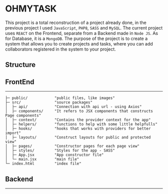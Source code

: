 # OHMYTASK

This project is a total reconstruction of a project already done, in the previous project I used `JavaScript`, `PHP8`, `SASS` and `MySQL`.
The current project uses `REACT` on the Frontend, separate from a Backend made in `Node JS`. As for Database, it is a `MongoDB`.
The purpose of the project is to create a system that allows you to create projects and tasks, where you can add collaborators registered in the system to your project.

## Structure

FrontEnd
---------
***


    ├─ public/            "public files, like images"
    ├─ src/               "source packages"
    │  ├─ api/            "Connection with api url - using Axios"
    │  ├─ components/     "It refers to JSX components that constructs Page components"
    │  ├─ context/        "Contains the provider context for the app"
    │  ├─ helpers/        "functions to help with some little helpfulls"
    │  ├─ hooks/          "hooks that works with providers for better import"
    │  ├─ layouts/        "Construct layouts for public and protected view"
    │  ├─ pages/          "Constructor pages for each page view"
    │  ├─ styles/         "Styles for the app - SASS"
    │  ├─ App.jsx         "App constructor file"
    │  └─ main.jsx        "main file"
    └─ index.html         "index file"


Backend
---------
***
